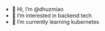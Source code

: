 - 👋 Hi, I’m @dhuzmiao
- 👀 I’m interested in backend tech
- 🌱 I’m currently learning kubernetes

<!---
dhuzmiao/dhuzmiao is a ✨ special ✨ repository because its `README.md` (this file) appears on your GitHub profile.
You can click the Preview link to take a look at your changes.
--->
